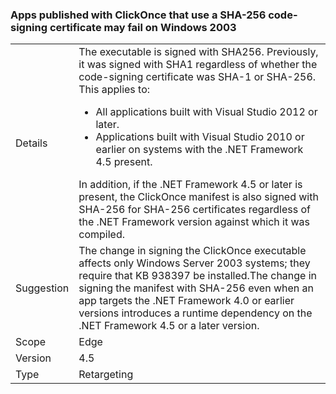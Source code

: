 ### Apps published with ClickOnce that use a SHA-256 code-signing certificate may fail on Windows 2003

|   |   |
|---|---|
|Details|The executable is signed with SHA256. Previously, it was signed with SHA1 regardless of whether the code-signing certificate was SHA-1 or SHA-256. This applies to:<ul><li>All applications built with Visual Studio 2012 or later.</li><li>Applications built with Visual Studio 2010 or earlier on systems with the .NET Framework 4.5 present.</li></ul>In addition, if the .NET Framework 4.5 or later is present, the ClickOnce manifest is also signed with SHA-256 for SHA-256 certificates regardless of the .NET Framework version against which it was compiled.|
|Suggestion|The change in signing the ClickOnce executable affects only Windows Server 2003 systems; they require that KB 938397 be installed.The change in signing the manifest with SHA-256 even when an app targets the .NET Framework 4.0 or earlier versions introduces a runtime dependency on the .NET Framework 4.5 or a later version.|
|Scope|Edge|
|Version|4.5|
|Type|Retargeting|

